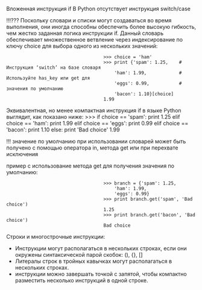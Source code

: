 Вложенная инструкция if
В Python отсутствует инструкция switch/case

!!!??? Поскольку словари и списки могут создаваться во время выполнения, они иногда способны обеспечить более высокую гибкость, чем жестко заданная логика инструкции if. Данный словарь обеспечивает множественное ветвление через индексирование по ключу choice для выбора одного из нескольких значений:

                                        >>> choice = 'ham'
                                        >>> print {'spam': 1.25,    # Инструкция ‘switch’ на базе словаря
                                            'ham': 1.99,            # Используйте has_key или get для
                                            'eggs': 0.99,           # значения по умолчанию
                                            'bacon': 1.10}[choice]
                                        1.99

Эквивалентная, но менее компактная инструкция if в языке Python выглядит, как показано ниже:
                                        >>> if choice == 'spam':
                                                print 1.25
                                            elif choice == 'ham':
                                                print 1.99
                                            elif choice == 'eggs':
                                                print 0.99
                                            elif choice == 'bacon':
                                                print 1.10
                                            else:
                                                print 'Bad choice'
                                        1.99

!!!  значение по умолчанию при использовании словарей может быть получено с помощью оператора in, метода get или при перехвате исключения

пример с использование метода get для получения значения по умолчанию:

                                        >>> branch = {'spam': 1.25,
                                            'ham': 1.99,
                                            'eggs': 0.99}
                                        >>> print branch.get('spam', 'Bad choice')
                                        1.25
                                        >>> print branch.get('bacon', 'Bad choice')
                                        Bad choice

Строки и многострочные инструкции:
 - Инструкции могут располагаться в нескольких строках, если они окружены синтаксической парой скобок: (), {}, []
 - Литералы строк в тройных кавычках могут располагаться в нескольких строках.
 - инструкции можно завершать точкой с запятой, чтобы компактно разместить несколько инструкций в одной строке.
 
